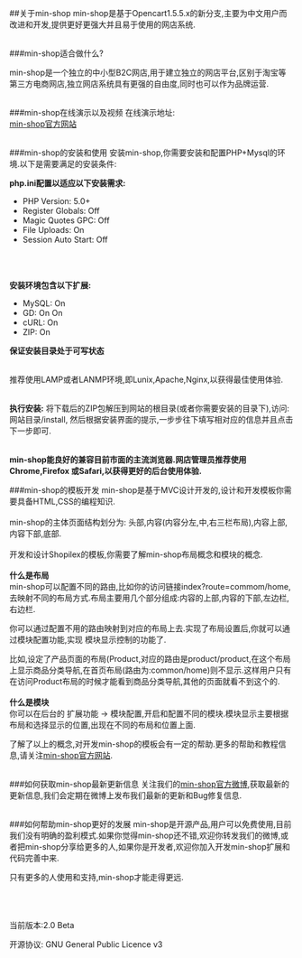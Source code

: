 ##关于min-shop
min-shop是基于Opencart1.5.5.x的新分支,主要为中文用户而改进和开发,提供更好更强大并且易于使用的网店系统.<br/><br/>


###min-shop适合做什么?


min-shop是一个独立的中小型B2C网店,用于建立独立的网店平台,区别于淘宝等第三方电商网店,独立网店系统具有更强的自由度,同时也可以作为品牌运营.<br/><br/>

###min-shop在线演示以及视频
在线演示地址: <br/>
[min-shop官方网站](http://shop.minws.com/ "min-shop官方网站")<br/><br/>

###min-shop的安装和使用
安装min-shop,你需要安装和配置PHP+Mysql的环境.以下是需要满足的安装条件:

**php.ini配置以适应以下安装需求:**<br/>
* PHP Version:	5.0+	
* Register Globals:	Off	
* Magic Quotes GPC:	Off	
* File Uploads:	On	
* Session Auto Start:	Off
<br/>
<br/>

**安装环境包含以下扩展:**<br/>
* MySQL:	On	
* GD:	On	On	
* cURL:	On	
* ZIP:	On

**保证安装目录处于可写状态**<br/><br/>


推荐使用LAMP或者LANMP环境,即Lunix,Apache,Nginx,以获得最佳使用体验.
<br/><br/>

**执行安装:**
将下载后的ZIP包解压到网站的根目录(或者你需要安装的目录下),访问: 网站目录/install,
然后根据安装界面的提示,一步步往下填写相对应的信息并且点击下一步即可.<br/><br/>

**min-shop能良好的兼容目前市面的主流浏览器.网店管理员推荐使用Chrome,Firefox 或Safari,以获得更好的后台使用体验.**


###min-shop的模板开发
min-shop是基于MVC设计开发的,设计和开发模板你需要具备HTML,CSS的编程知识.<br/><br/>
min-shop的主体页面结构划分为:
头部,内容(内容分左,中,右三栏布局),内容上部,内容下部,底部.<br/><br/>
开发和设计Shopilex的模板,你需要了解min-shop布局概念和模块的概念.<br/><br/>
**什么是布局**<br/>
min-shop可以配置不同的路由,比如你的访问链接index?route=commom/home,去映射不同的布局方式.布局主要用几个部分组成:内容的上部,内容的下部,左边栏,右边栏.

你可以通过配置不用的路由映射到对应的布局上去.实现了布局设置后,你就可以通过模块配置功能,实现 模块显示控制的功能了.

比如,设定了产品页面的布局(Product,对应的路由是product/product,在这个布局上显示商品分类导航,在首页布局(路由为:common/home)则不显示.这样用户只有在访问Product布局的时候才能看到商品分类导航,其他的页面就看不到这个的.<br/><br/>
**什么是模块**<br/>
你可以在后台的 扩展功能 -> 模块配置,开启和配置不同的模块.模块显示主要根据布局和选择显示的位置,出现在不同的布局和位置上面.<br/>


了解了以上的概念,对开发min-shop的模板会有一定的帮助.更多的帮助和教程信息,请关注[min-shop官方网站](http://shop.minws.com/ "min-shop官方网站").<br/><br/>


###如何获取min-shop最新更新信息
关注我们的[min-shop官方微博](http://weibo.com/minws/ "min-shop官方微博"),获取最新的更新信息,我们会定期在微博上发布我们最新的更新和Bug修复信息.<br/><br/>

###如何帮助min-shop更好的发展
min-shop是开源产品,用户可以免费使用,目前我们没有明确的盈利模式.如果你觉得min-shop还不错,欢迎你转发我们的微博,或者把min-shop分享给更多的人,如果你是开发者,欢迎你加入开发min-shop扩展和代码完善中来.<br/>

只有更多的人使用和支持,min-shop才能走得更远.<br/><br/>


<br/><br/>
当前版本:2.0 Beta

开源协议: GNU General Public Licence v3



